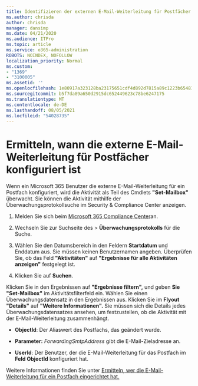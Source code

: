 ```yaml
---
title: Identifizieren der externen E-Mail-Weiterleitung für Postfächer in Überwachungsprotokollen
ms.author: chrisda
author: chrisda
manager: dansimp
ms.date: 04/21/2020
ms.audience: ITPro
ms.topic: article
ms.service: o365-administration
ROBOTS: NOINDEX, NOFOLLOW
localization_priority: Normal
ms.custom:
- "1369"
- "3100005"
ms.assetid: ''
ms.openlocfilehash: 1e80917a323128ba23175651cdf4d892d7815a89c1223b654812c1b456c787da
ms.sourcegitcommit: b5f7da89a650d2915dc652449623c78be6247175
ms.translationtype: MT
ms.contentlocale: de-DE
ms.lasthandoff: 08/05/2021
ms.locfileid: "54028735"
---
```

# <a name="identify-when-external-email-forwarding-is-configured-on-mailboxes"></a>Ermitteln, wann die externe E-Mail-Weiterleitung für Postfächer konfiguriert ist

Wenn ein Microsoft 365 Benutzer die externe E-Mail-Weiterleitung für ein Postfach konfiguriert, wird die Aktivität als Teil des Cmdlets **"Set-Mailbox"** überwacht. Sie können die Aktivität mithilfe der Überwachungsprotokollsuche im Security & Compliance Center anzeigen.

1. Melden Sie sich beim [Microsoft 365 Compliance Center](https://protection.office.com/)an.

2. Wechseln Sie zur Suchseite des  >  **Überwachungsprotokolls** für die Suche.

3. Wählen Sie den Datumsbereich in den Feldern **Startdatum** und Enddatum aus.  Sie müssen keinen Benutzernamen angeben. Überprüfen Sie, ob das Feld **"Aktivitäten"** auf **"Ergebnisse für alle Aktivitäten anzeigen"** festgelegt ist.

4. Klicken Sie auf **Suchen**.

Klicken Sie in den Ergebnissen auf **"Ergebnisse filtern",** und geben **Sie "Set-Mailbox"** im Aktivitätsfilterfeld ein. Wählen Sie einen Überwachungsdatensatz in den Ergebnissen aus. Klicken Sie im **Flyout "Details"** auf **"Weitere Informationen".** Sie müssen sich die Details jedes Überwachungsdatensatzes ansehen, um festzustellen, ob die Aktivität mit der E-Mail-Weiterleitung zusammenhängt.

- **ObjectId**: Der Aliaswert des Postfachs, das geändert wurde.

- **Parameter:** _ForwardingSmtpAddress_ gibt die E-Mail-Zieladresse an.

- **UserId**: Der Benutzer, der die E-Mail-Weiterleitung für das Postfach im **Feld ObjectId** konfiguriert hat.

Weitere Informationen finden Sie unter [Ermitteln, wer die E-Mail-Weiterleitung für ein Postfach eingerichtet hat.](/microsoft-365/compliance/auditing-troubleshooting-scenarios#determine-who-set-up-email-forwarding-for-a-mailbox)
